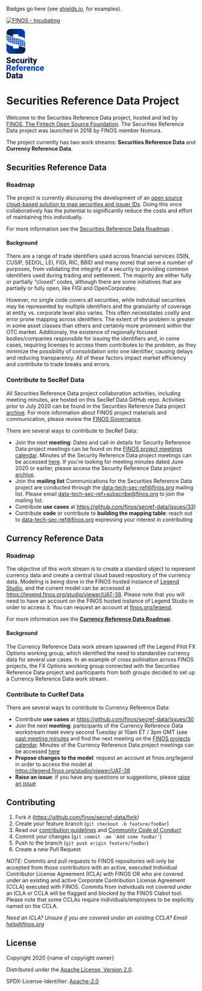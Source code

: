 Badges go here (see [shields.io](https://shields.io/), for examples).

[![FINOS - Incubating](https://cdn.jsdelivr.net/gh/finos/contrib-toolbox@master/images/badge-incubating.svg)](https://finosfoundation.atlassian.net/wiki/display/FINOS/Incubating)

<img src="https://github.com/finos/finos-landscape/blob/master/hosted_logos/security-reference-data.svg" width="100">

# Securities Reference Data Project 

Welcome to the Securities Reference Data project, hosted and led by [FINOS, The Fintech Open Source Foundation](https://www.finos.org). The Securities Reference Data project was launched in 2018 by FINOS member Nomura. 

The project currently has two work streams: **Securities Reference Data** and **Currency Reference Data**.

## Securities Reference Data

### Roadmap
The project is currently discussing the development of an [open source cloud-based solution to map securities and issuer IDs](https://github.com/finos/secref-data/blob/master/SecRef_%20Securities%20%26%20Issuer%20ID%20mapping_%20.pdf). Doing this once collaboratively has the potential to significantly reduce the costs and effort of maintaining this individually.

For more information see the [Securities Reference Data Roadmap](https://github.com/finos/secref-data/issues/25) .

#### Background
There are a range of trade identifiers used across financial services (ISIN, CUSIP, SEDOL, LEI, FIGI, RIC, BBID and many more) that serve a number of purposes, from validating the integrity of a security to providing common identifiers used during trading and settlement. The majority are either fully or partially “closed" codes, although there are some initiatives that are partially or fully open, like FIGI and OpenCorporates.

However, no single code covers all securities, while individual securities may be represented by multiple identifiers and the granularity of coverage at entity vs. corporate level also varies. This often necessitates costly and error prone mapping across identifiers. The extent of the problem is greater in some asset classes than others and certainly more prominent within the OTC market.
Additionaly, the existence of regionally focused bodies/companies responsible for issuing the identifiers and, in come cases, requiring licenses to access them contributes to the problem, as they minimize the possibility of consolidation onto one identifier, causing delays and reducing transparency. All of these factors impact market efficiency and contribute to trade breaks and errors.

### Contribute to SecRef Data
All Securities Reference Data project collaboration activities, including meeting minutes, are hosted on this SecRef Data GitHub repo. Activities prior to July 2020 can be found in the Securities Reference Data project [archive](https://finosfoundation.atlassian.net/wiki/spaces/DT/pages/656834673/Security+Reference+Data+Project). For more information about FINOS project materials and communication, please review the [FINOS Governance](https://github.com/finos/community/blob/master/governance/Collaborative-Principles.md).

There are several ways to contribute to SecRef Data:
* Join the next **meeting**: Dates and call-in details for Security Reference Data project meetings can be found on the [FINOS project meetings calendar](https://calendar.google.com/calendar/u/0/embed?src=finos.org_fac8mo1rfc6ehscg0d80fi8jig@group.calendar.google.com&ctz=America/New_York). 
Minutes of the Security Reference Data project meetings can be accessed [here](https://github.com/finos/secref-data/issues?q=label%3Ameeting+). If you're looking for meeting minutes dated June 2020 or earlier, please access the Security Reference Data project [archive](https://finosfoundation.atlassian.net/wiki/spaces/DT/pages/656834678/Minutes+of+the+Security+Reference+Data+Project).
* Join the **mailing list**
Communications for the Securities Reference Data project are conducted through the data-tech-sec-ref@finos.org mailing list. Please email [data-tech-sec-ref+subscribe@finos.org](mailto:data-tech-sec-ref+subscribe@finos.org) to join the mailing list.
* Contribute **use cases** at https://github.com/finos/secref-data/issues/33)
* Contribute **code** or contribute to **building the mapping table**: reach out to data-tech-sec-ref@finos.org expressing your interest in contributing

## Currency Reference Data 

### Roadmap
The objective of this work stream is to create a standard object to represent currency data and create a central cloud based repository of the currency data. 
Modeling is being done in the FINOS hosted instance of [Legend Studio](https://github.com/finos/legend-studio), and the current model can be accessed at https://legend.finos.org/studio/viewer/UAT-38. Please note that you will need to have an account on the FINOS hosted instance of Legend Studio in order to access it. You can request an account at [finos.org/legend](https://www.finos.org/legend). 

For more information see the **[Currency Reference Data Roadmap](https://github.com/finos/secref-data/issues/29)**.

#### Background
The Currency Reference Data work stream spawned off the Legend Pilot FX Options working group, which identified the need to standardise currency data for several use cases.  In an example of cross pollination across FINOS projects, the FX Options working group connected with the Securities Reference Data project and participants from both groups decided to set up a Currency Reference Data work stream. 

### Contribute to CurRef Data
There are several ways to contribute to Currency Reference Data:

* Contribute **use cases** at https://github.com/finos/secref-data/issues/30
* Join the next **meeting**: participants of the Currency Reference Data workstream meet every second Tuesday at 10am ET / 3pm GMT (see [past meeting minutes]() and find the next meeting on the [FINOS projects calendar](https://calendar.google.com/calendar/u/0/embed?src=finos.org_fac8mo1rfc6ehscg0d80fi8jig@group.calendar.google.com&ctz=America/New_York). Minutes of the Currency Reference Data project meetings can be accessed [here](https://github.com/finos/secref-data/issues?q=label%3A%22meeting%22+)
* **Propose changes to the model**: request an account at finos.org/legend in order to access the model at https://legend.finos.org/studio/viewer/UAT-38
* **Raise an issue**: if you have any questions or suggestions, please [raise an issue](https://github.com/finos/secref-data/issues/new/choose)


## Contributing

1. Fork it (<https://github.com/finos/secref-data/fork>)
2. Create your feature branch (`git checkout -b feature/fooBar`)
3. Read our [contribution guidelines](.github/CONTRIBUTING.md) and [Community Code of Conduct](https://www.finos.org/code-of-conduct)
4. Commit your changes (`git commit -am 'Add some fooBar'`)
5. Push to the branch (`git push origin feature/fooBar`)
6. Create a new Pull Request

_NOTE:_ Commits and pull requests to FINOS repositories will only be accepted from those contributors with an active, executed Individual Contributor License Agreement (ICLA) with FINOS OR who are covered under an existing and active Corporate Contribution License Agreement (CCLA) executed with FINOS. Commits from individuals not covered under an ICLA or CCLA will be flagged and blocked by the FINOS Clabot tool. Please note that some CCLAs require individuals/employees to be explicitly named on the CCLA.

*Need an ICLA? Unsure if you are covered under an existing CCLA? Email [help@finos.org](mailto:help@finos.org)*

## License

Copyright 2020 {name of copyright owner}

Distributed under the [Apache License, Version 2.0](http://www.apache.org/licenses/LICENSE-2.0).

SPDX-License-Identifier: [Apache-2.0](https://spdx.org/licenses/Apache-2.0)
